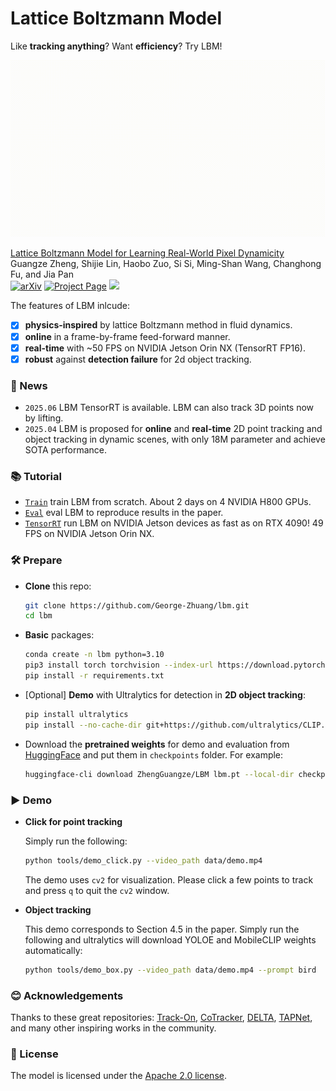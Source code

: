 # Lattice Boltzmann Model
Like **tracking anything**? Want **efficiency**? Try LBM! 
<div align="center">
<img src="assets/demo.gif" width="640">
</div>

[Lattice Boltzmann Model for Learning Real-World Pixel Dynamicity](https://george-zhuang.github.io/lbm/)\
Guangze Zheng, Shijie Lin, Haobo Zuo, Si Si, Ming-Shan Wang, Changhong Fu, and Jia Pan\
<a href=""><img src="https://img.shields.io/badge/arXiv-2403.11186-b31b1b" alt="arXiv"></a>
<a href="https://george-zhuang.github.io/lbm/"><img src="https://img.shields.io/badge/Project_Page-green" alt="Project Page"></a>
<a href='https://huggingface.co/ZhengGuangze/LBM'><img src='https://img.shields.io/badge/%F0%9F%A4%97%20Hugging%20Face-Models-blue'></a>


The features of LBM inlcude:
- [x] **physics-inspired** by lattice Boltzmann method in fluid dynamics.
- [x] **online** in a frame-by-frame feed-forward manner.
- [x] **real-time** with ~50 FPS on NVIDIA Jetson Orin NX (TensorRT FP16).
- [x] **robust** against **detection failure** for 2d object tracking.

### 📌 News
- ```2025.06``` LBM TensorRT is available. LBM can also track 3D points now by lifting.
- ```2025.04``` LBM is proposed for **online** and **real-time** 2D point tracking and object tracking in dynamic scenes, with only 18M parameter and achieve SOTA performance.

### 📚 Tutorial
- [```Train```](assets/train.md) train LBM from scratch. About 2 days on 4 NVIDIA H800 GPUs.
- [```Eval```](assets/eval.md) eval LBM to reproduce results in the paper.
- [```TensorRT```](assets/tensorrt.md) run LBM on NVIDIA Jetson devices as fast as on RTX 4090! 49 FPS on NVIDIA Jetson Orin NX.

### 🛠️ Prepare

- **Clone** this repo:
    ```bash
    git clone https://github.com/George-Zhuang/lbm.git
    cd lbm
    ```

- **Basic** packages:
    ```bash
    conda create -n lbm python=3.10
    pip3 install torch torchvision --index-url https://download.pytorch.org/whl/cu124 # please check your cuda version
    pip install -r requirements.txt
    ```
- [Optional] **Demo** with Ultralytics for detection in **2D object tracking**:
    ```bash
    pip install ultralytics
    pip install --no-cache-dir git+https://github.com/ultralytics/CLIP.git
    ```

- Download the **pretrained weights** for demo and evaluation from [HuggingFace](https://huggingface.co/ZhengGuangze/LBM) and put them in ```checkpoints``` folder. For example:
  ```bash
  huggingface-cli download ZhengGuangze/LBM lbm.pt --local-dir checkpoints
  ```

### ▶️ Demo

- **Click for point tracking**

  Simply run the following:
  ```bash
  python tools/demo_click.py --video_path data/demo.mp4
  ```
  The demo uses ```cv2``` for visualization. Please click a few points to track and press `q` to quit the ```cv2``` window.

- **Object tracking**
  
  This demo corresponds to Section 4.5 in the paper. Simply run the following and ultralytics will download YOLOE and MobileCLIP weights automatically:
  ```bash
  python tools/demo_box.py --video_path data/demo.mp4 --prompt bird
  ```

### 😊 Acknowledgements
Thanks to these great repositories: [Track-On](https://github.com/gorkaydemir/track_on), [CoTracker](https://github.com/facebookresearch/co-tracker), [DELTA](https://github.com/snap-research/DELTA_densetrack3d), [TAPNet](https://github.com/google-deepmind/tapnet), and many other inspiring works in the community.

### 🎫 License
The model is licensed under the [Apache 2.0 license](./LICENSE.txt).